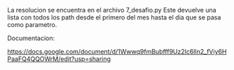 La resolucion se encuentra en el archivo 7_desafio.py
Este devuelve una lista con todos los path desde el primero del mes hasta el dia que 
se pasa como parametro.

Documentacion:

https://docs.google.com/document/d/1Wwwq9fmBubfff9Uz2lc6Iln2_fViy6HPaaFQ4QQOWrM/edit?usp=sharing